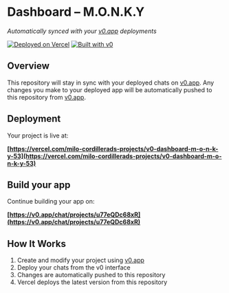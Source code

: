 # Dashboard – M.O.N.K.Y

*Automatically synced with your [v0.app](https://v0.app) deployments*

[![Deployed on Vercel](https://img.shields.io/badge/Deployed%20on-Vercel-black?style=for-the-badge&logo=vercel)](https://vercel.com/milo-cordillerads-projects/v0-dashboard-m-o-n-k-y-53)
[![Built with v0](https://img.shields.io/badge/Built%20with-v0.app-black?style=for-the-badge)](https://v0.app/chat/projects/u77eQDc68xR)

## Overview

This repository will stay in sync with your deployed chats on [v0.app](https://v0.app).
Any changes you make to your deployed app will be automatically pushed to this repository from [v0.app](https://v0.app).

## Deployment

Your project is live at:

**[https://vercel.com/milo-cordillerads-projects/v0-dashboard-m-o-n-k-y-53](https://vercel.com/milo-cordillerads-projects/v0-dashboard-m-o-n-k-y-53)**

## Build your app

Continue building your app on:

**[https://v0.app/chat/projects/u77eQDc68xR](https://v0.app/chat/projects/u77eQDc68xR)**

## How It Works

1. Create and modify your project using [v0.app](https://v0.app)
2. Deploy your chats from the v0 interface
3. Changes are automatically pushed to this repository
4. Vercel deploys the latest version from this repository
